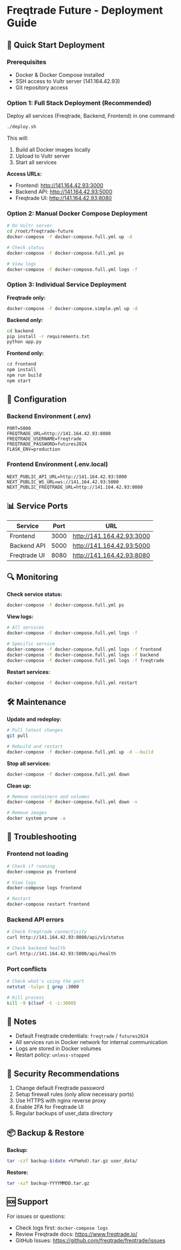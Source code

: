 # Freqtrade Future - Deployment Guide

## 🚀 Quick Start Deployment

### Prerequisites
- Docker & Docker Compose installed
- SSH access to Vultr server (141.164.42.93)
- Git repository access

### Option 1: Full Stack Deployment (Recommended)

Deploy all services (Freqtrade, Backend, Frontend) in one command:

```bash
./deploy.sh
```

This will:
1. Build all Docker images locally
2. Upload to Vultr server
3. Start all services

**Access URLs:**
- Frontend: http://141.164.42.93:3000
- Backend API: http://141.164.42.93:5000
- Freqtrade UI: http://141.164.42.93:8080

### Option 2: Manual Docker Compose Deployment

```bash
# On Vultr server
cd /root/freqtrade-future
docker-compose -f docker-compose.full.yml up -d

# Check status
docker-compose -f docker-compose.full.yml ps

# View logs
docker-compose -f docker-compose.full.yml logs -f
```

### Option 3: Individual Service Deployment

**Freqtrade only:**
```bash
docker-compose -f docker-compose.simple.yml up -d
```

**Backend only:**
```bash
cd backend
pip install -r requirements.txt
python app.py
```

**Frontend only:**
```bash
cd frontend
npm install
npm run build
npm start
```

## 🔧 Configuration

### Backend Environment (.env)
```
PORT=5000
FREQTRADE_URL=http://141.164.42.93:8080
FREQTRADE_USERNAME=freqtrade
FREQTRADE_PASSWORD=futures2024
FLASK_ENV=production
```

### Frontend Environment (.env.local)
```
NEXT_PUBLIC_API_URL=http://141.164.42.93:5000
NEXT_PUBLIC_WS_URL=ws://141.164.42.93:5000
NEXT_PUBLIC_FREQTRADE_URL=http://141.164.42.93:8080
```

## 📊 Service Ports

| Service | Port | URL |
|---------|------|-----|
| Frontend | 3000 | http://141.164.42.93:3000 |
| Backend API | 5000 | http://141.164.42.93:5000 |
| Freqtrade UI | 8080 | http://141.164.42.93:8080 |

## 🔍 Monitoring

**Check service status:**
```bash
docker-compose -f docker-compose.full.yml ps
```

**View logs:**
```bash
# All services
docker-compose -f docker-compose.full.yml logs -f

# Specific service
docker-compose -f docker-compose.full.yml logs -f frontend
docker-compose -f docker-compose.full.yml logs -f backend
docker-compose -f docker-compose.full.yml logs -f freqtrade
```

**Restart services:**
```bash
docker-compose -f docker-compose.full.yml restart
```

## 🛠️ Maintenance

**Update and redeploy:**
```bash
# Pull latest changes
git pull

# Rebuild and restart
docker-compose -f docker-compose.full.yml up -d --build
```

**Stop all services:**
```bash
docker-compose -f docker-compose.full.yml down
```

**Clean up:**
```bash
# Remove containers and volumes
docker-compose -f docker-compose.full.yml down -v

# Remove images
docker system prune -a
```

## 🐛 Troubleshooting

### Frontend not loading
```bash
# Check if running
docker-compose ps frontend

# View logs
docker-compose logs frontend

# Restart
docker-compose restart frontend
```

### Backend API errors
```bash
# Check Freqtrade connectivity
curl http://141.164.42.93:8080/api/v1/status

# Check backend health
curl http://141.164.42.93:5000/api/health
```

### Port conflicts
```bash
# Check what's using the port
netstat -tulpn | grep :3000

# Kill process
kill -9 $(lsof -t -i:3000)
```

## 📝 Notes

- Default Freqtrade credentials: `freqtrade` / `futures2024`
- All services run in Docker network for internal communication
- Logs are stored in Docker volumes
- Restart policy: `unless-stopped`

## 🔐 Security Recommendations

1. Change default Freqtrade password
2. Setup firewall rules (only allow necessary ports)
3. Use HTTPS with nginx reverse proxy
4. Enable 2FA for Freqtrade UI
5. Regular backups of user_data directory

## 📦 Backup & Restore

**Backup:**
```bash
tar -czf backup-$(date +%Y%m%d).tar.gz user_data/
```

**Restore:**
```bash
tar -xzf backup-YYYYMMDD.tar.gz
```

## 🆘 Support

For issues or questions:
- Check logs first: `docker-compose logs`
- Review Freqtrade docs: https://www.freqtrade.io/
- GitHub Issues: https://github.com/freqtrade/freqtrade/issues